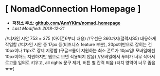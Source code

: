 # [ NomadConnection Homepage ]

- **저장소 주소: [github.com/AnnYKim/nomad_homepage](https://github.com/AnnYKim/nomad_homepage)**
- _Last Modified: 2018-12-21_

//디자인 시안 753 = 375 (아이폰6부터 대응)
//우선은 360까지(갤럭시S5) 대응하게 작업함
//디자인 시안 중 17px 등(비즈니스 feature 부분), 20px미만으로 잡히는 건 10px이나 11px로 강제 지정함 (구글크롬이 지원하는 최소 폰트가 10px임! 모바일에선 10px이하도 지원하지만 웹으로 보면 적용되지 않음)
//모바일에서 푸터가 너무 작아서 로고를 임의로 키우고, all rights 문구 제거, 버튼 별 간격 띄움 (터치 영역이 너무 좁음ㅠㅠ)
